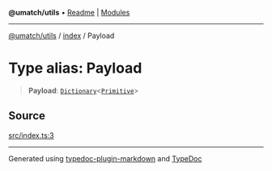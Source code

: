 **@umatch/utils** • [Readme](../../index.md) \| [Modules](../../modules.md)

***

[@umatch/utils](../../modules.md) / [index](../index.md) / Payload

# Type alias: Payload

> **Payload**: [`Dictionary`](Dictionary.md)\<[`Primitive`](Primitive.md)\>

## Source

[src/index.ts:3](https://github.com/umatch-oficial/utils/blob/6b2757d/src/index.ts#L3)

***

Generated using [typedoc-plugin-markdown](https://www.npmjs.com/package/typedoc-plugin-markdown) and [TypeDoc](https://typedoc.org/)
